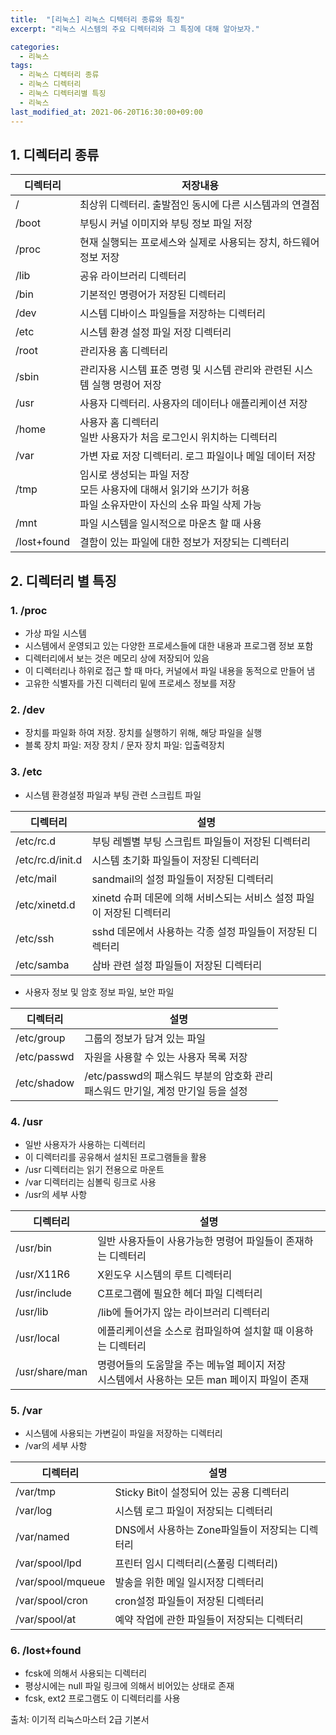 ```yaml
---
title:  "[리눅스] 리눅스 디텍터리 종류와 특징"
excerpt: "리눅스 시스템의 주요 디렉터리와 그 특징에 대해 알아보자."

categories:
  - 리눅스
tags:
  - 리눅스 디렉터리 종류
  - 리눅스 디렉터리
  - 리눅스 디렉터리별 특징
  - 리눅스
last_modified_at: 2021-06-20T16:30:00+09:00
---
```


## 1. 디렉터리 종류

|디렉터리|저장내용|
|---|-----|
|/	|최상위 디렉터리. 출발점인 동시에 다른 시스템과의 연결점|
|/boot|	부팅시 커널 이미지와 부팅 정보 파일 저장|
|/proc|현재 실행되는 프로세스와 실제로 사용되는 장치, 하드웨어 정보 저장|
|/lib|공유 라이브러리 디렉터리|
|/bin|기본적인 명령어가 저장된 디렉터리|
|/dev|	시스템 디바이스 파일들을 저장하는 디렉터리|
|/etc|	시스템 환경 설정 파일 저장 디렉터리|
|/root|	관리자용 홈 디렉터리|
|/sbin|	관리자용 시스템 표준 명령 및 시스템 관리와 관련된 시스템 실행 명령어 저장|
|/usr	|사용자 디렉터리. 사용자의 데이터나 애플리케이션 저장|
|/home	|사용자 홈 디렉터리<br>일반 사용자가 처음 로그인시 위치하는 디렉터리|
|/var	|가변 자료 저장 디렉터리. 로그 파일이나 메일 데이터 저장
|/tmp	|임시로 생성되는 파일 저장<br>모든 사용자에 대해서 읽기와 쓰기가 허용<br>파일 소유자만이 자신의 소유 파일 삭제 가능|
|/mnt	|파일 시스템을 일시적으로 마운츠 할 때 사용|
|/lost+found|	결함이 있는 파일에 대한 정보가 저장되는 디렉터리|


## 2. 디렉터리 별 특징
### 1. /proc
- 가상 파일 시스템
- 시스템에서 운영되고 있는 다양한 프로세스들에 대한 내용과 프로그램 정보 포함
- 디렉터리에서 보는 것은 메모리 상에 저장되어 있음
- 이 디렉터리나 하위로 접근 할 때 마다, 커널에서 파일 내용을 동적으로 만들어 냄
- 고유한 식별자를 가진 디렉터리 밑에 프로세스 정보를 저장

### 2. /dev
- 장치를 파일화 하여 저장. 장치를 실행하기 위해, 해당 파일을 실행
- 블록 장치 파일: 저장 장치 / 문자 장치 파일: 입출력장치

### 3. /etc
- 시스템 환경설정 파일과 부팅 관련 스크립트 파일

| 디렉터리 | 설명 |
|----|--|
|/etc/rc.d|부팅 레벨별 부팅 스크립트 파일들이 저장된 디렉터리|
|/etc/rc.d/init.d|시스템 초기화 파일들이 저장된 디렉터리|
|/etc/mail|sandmail의 설정 파일들이 저장된 디렉터리|
|/etc/xinetd.d|xinetd 슈퍼 데몬에 의해 서비스되는 서비스 설정 파일이 저장된 디렉터리|
|/etc/ssh|sshd 데몬에서 사용하는 각종 설정 파일들이 저장된 디렉터리|
|/etc/samba|삼바 관련 설정 파일들이 저장된 디렉터리|


- 사용자 정보 및 암호 정보 파일, 보안 파일

|디렉터리|설명|
|---|--------|
|/etc/group	|그룹의 정보가 담겨 있는 파일|
|/etc/passwd|	자원을 사용할 수 있는 사용자 목록 저장|
|/etc/shadow|	/etc/passwd의 패스워드 부분의 암호화 관리 <br>패스워드 만기일, 계정 만기일 등을 설정|

### 4. /usr
- 일반 사용자가 사용하는 디렉터리
- 이 디렉터리를 공유해서 설치된 프로그램들을 활용
- /usr 디렉터리는 읽기 전용으로 마운트
- /var 디렉터리는 심볼릭 링크로 사용
- /usr의 세부 사항

|디렉터리|설명|
|---|--------|
|/usr/bin|	일반 사용자들이 사용가능한 명령어 파일들이 존재하는 디렉터리|
|/usr/X11R6|	X윈도우 시스템의 루트 디렉터리|
|/usr/include|	C프로그램에 필요한 헤더 파일 디렉터리|
|/usr/lib	|/lib에 들어가지 않는 라이브러리 디렉터리|
|/usr/local	|에플리케이션을 소스로 컴파일하여 설치할 때 이용하는 디렉터리|
|/usr/share/man|명령어들의 도움말을 주는 메뉴얼 페이지 저장 <br>시스템에서 사용하는 모든 man 페이지 파일이 존재|

### 5. /var
- 시스템에 사용되는 가변길이 파일을 저장하는 디렉터리
- /var의 세부 사항

|디렉터리|설명|
|---|--------|
|/var/tmp|	Sticky Bit이 설정되어 있는 공용 디렉터리|
|/var/log	|시스템 로그 파일이 저장되는 디렉터리|
|/var/named	|DNS에서 사용하는 Zone파일들이 저장되는 디렉터리|
|/var/spool/lpd	|프린터 임시 디렉터리(스풀링 디렉터리)|
|/var/spool/mqueue|	발송을 위한 메일 일시저장 디렉터리|
|/var/spool/cron|	cron설정 파일들이 저장된 디렉터리|
|/var/spool/at|	예약 작업에 관한 파일들이 저장되는 디렉터리|

### 6. /lost+found
- fcsk에 의해서 사용되는 디렉터리
- 평상시에는 null 파일 링크에 의해서 비어있는 상태로 존재
- fcsk, ext2 프로그램도 이 디렉터리를 사용

출처: 이기적 리눅스마스터 2급 기본서

